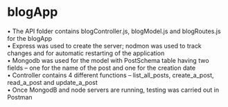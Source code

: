 # blogApp

•	The API folder contains blogController.js, blogModel.js and blogRoutes.js for the blogApp\
•	Express was used to create the server; nodmon was used to track changes and for automatic restarting of the application\
•	Mongodb was used for the model with PostSchema table having two fields – one for the name of the post and one for the creation date\
•	Controller contains 4 different functions – list_all_posts, create_a_post, read_a_post and update_a_post\
•	Once MongodB and node servers are running, testing was carried out in Postman

